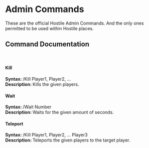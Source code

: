 <h1>Admin Commands</h1>
These are the official Hostile Admin Commands. And the only ones permitted to be used within Hostile places.
<br>
<h2>Command Documentation</h2>
<br>
<h4>Kill</h4>
<b>Syntax: </b>/Kill Player1, Player2, ...
<br>
<b>Description: </b>Kills the given players.
<br>
<h4>Wait</h4>
<b>Syntax: </b>/Wait Number
<br>
<b>Description: </b>Waits for the given amount of seconds.
<br>
<h4>Teleport</h4>
<b>Syntax: </b>/Kill Player1, Player2, ... Player3
<br>
<b>Description: </b>Teleports the given players to the target player.